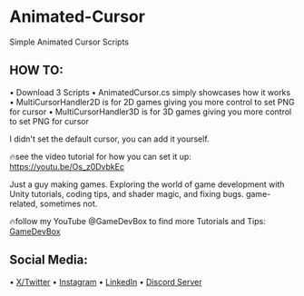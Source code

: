 # Animated-Cursor
Simple Animated Cursor Scripts


## HOW TO:
• Download 3 Scripts
• AnimatedCursor.cs simply showcases how it works 
• MultiCursorHandler2D is for 2D games giving you more control to set PNG for cursor
• MultiCursorHandler3D is for 3D games giving you more control to set PNG for cursor

I didn't set the default cursor, you can add it yourself.

🔥see the video tutorial for how you can set it up: https://youtu.be/Os_z0DvbkEc


Just a guy making games.
Exploring the world of game development with Unity tutorials, coding tips, and shader magic, and fixing bugs.
game-related, sometimes not.


🔥follow my YouTube @GameDevBox to find more Tutorials and Tips: [GameDevBox](https://www.youtube.com/channel/UCgXs2PTiL19Rv1qOn1SI7XQ)
 

## Social Media: 
• [X/Twitter](https://x.com/ArianKhatiban)
• [Instagram](https://www.instagram.com/arian.khatiban)
• [LinkedIn](https://www.linkedin.com/in/arian-khatiban-49b30017a/)
• [Discord Server](https://discord.gg/8hpGqBgXmz)
